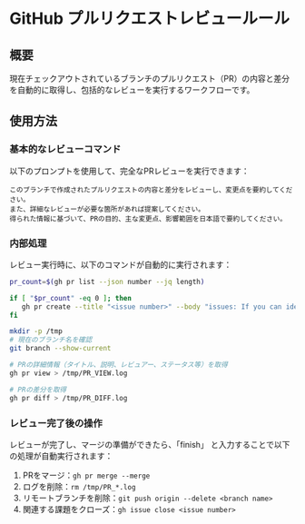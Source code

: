 # GitHub プルリクエストレビュールール

## 概要
現在チェックアウトされているブランチのプルリクエスト（PR）の内容と差分を自動的に取得し、包括的なレビューを実行するワークフローです。

## 使用方法

### 基本的なレビューコマンド
以下のプロンプトを使用して、完全なPRレビューを実行できます：

```
このブランチで作成されたプルリクエストの内容と差分をレビューし、変更点を要約してください。
また、詳細なレビューが必要な箇所があれば提案してください。
得られた情報に基づいて、PRの目的、主な変更点、影響範囲を日本語で要約してください。
```

### 内部処理
レビュー実行時に、以下のコマンドが自動的に実行されます：

```bash
pr_count=$(gh pr list --json number --jq length)

if [ "$pr_count" -eq 0 ]; then
   gh pr create --title "<issue number>" --body "issues: If you can identify the <issue URL>, enter it here. If not, enter ''"
fi
```

```bash
mkdir -p /tmp
# 現在のブランチ名を確認
git branch --show-current

# PRの詳細情報（タイトル、説明、レビュアー、ステータス等）を取得
gh pr view > /tmp/PR_VIEW.log

# PRの差分を取得
gh pr diff > /tmp/PR_DIFF.log
```

### レビュー完了後の操作
レビューが完了し、マージの準備ができたら、「finish」 と入力することで以下の処理が自動実行されます：

1. PRをマージ：`gh pr merge --merge`
2. ログを削除：`rm /tmp/PR_*.log`
3. リモートブランチを削除：`git push origin --delete <branch name>`
4. 関連する課題をクローズ：`gh issue close <issue number>`
